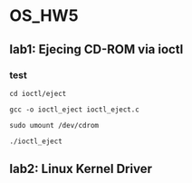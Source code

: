 # OS_HW5

## lab1: Ejecing CD-ROM via ioctl

### test 

```
cd ioctl/eject

gcc -o ioctl_eject ioctl_eject.c

sudo umount /dev/cdrom

./ioctl_eject

```

## lab2: Linux Kernel Driver